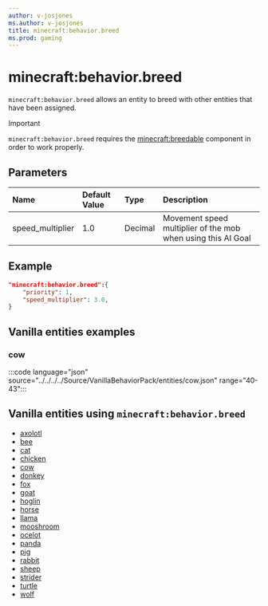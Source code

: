 ```yaml
---
author: v-josjones
ms.author: v-josjones
title: minecraft:behavior.breed
ms.prod: gaming
---
```


# minecraft:behavior.breed

`minecraft:behavior.breed` allows an entity to breed with other entities that have been assigned.

>[!IMPORTANT]
> `minecraft:behavior.breed` requires the [minecraft:breedable](../EntityComponents/minecraftComponent_breedable.md) component in order to work properly.

## Parameters

|Name |Default Value  |Type  |Description  |
|:----------|:----------|:----------|:----------|
| speed_multiplier| 1.0|Decimal |  Movement speed multiplier of the mob when using this AI Goal |

## Example

```json
"minecraft:behavior.breed":{
    "priority": 1,
    "speed_multiplier": 3.0,
}
```

## Vanilla entities examples

### cow

:::code language="json" source="../../../../Source/VanillaBehaviorPack/entities/cow.json" range="40-43":::

## Vanilla entities using `minecraft:behavior.breed`

- [axolotl](../../../../Source/VanillaBehaviorPack_Snippets/entities/axolotl.md)
- [bee](../../../../Source/VanillaBehaviorPack_Snippets/entities/bee.md)
- [cat](../../../../Source/VanillaBehaviorPack_Snippets/entities/cat.md)
- [chicken](../../../../Source/VanillaBehaviorPack_Snippets/entities/chicken.md)
- [cow](../../../../Source/VanillaBehaviorPack_Snippets/entities/cow.md)
- [donkey](../../../../Source/VanillaBehaviorPack_Snippets/entities/donkey.md)
- [fox](../../../../Source/VanillaBehaviorPack_Snippets/entities/fox.md)
- [goat](../../../../Source/VanillaBehaviorPack_Snippets/entities/goat.md)
- [hoglin](../../../../Source/VanillaBehaviorPack_Snippets/entities/hoglin.md)
- [horse](../../../../Source/VanillaBehaviorPack_Snippets/entities/horse.md)
- [llama](../../../../Source/VanillaBehaviorPack_Snippets/entities/llama.md)
- [mooshroom](../../../../Source/VanillaBehaviorPack_Snippets/entities/mooshroom.md)
- [ocelot](../../../../Source/VanillaBehaviorPack_Snippets/entities/ocelot.md)
- [panda](../../../../Source/VanillaBehaviorPack_Snippets/entities/panda.md)
- [pig](../../../../Source/VanillaBehaviorPack_Snippets/entities/pig.md)
- [rabbit](../../../../Source/VanillaBehaviorPack_Snippets/entities/rabbit.md)
- [sheep](../../../../Source/VanillaBehaviorPack_Snippets/entities/sheep.md)
- [strider](../../../../Source/VanillaBehaviorPack_Snippets/entities/strider.md)
- [turtle](../../../../Source/VanillaBehaviorPack_Snippets/entities/turtle.md)
- [wolf](../../../../Source/VanillaBehaviorPack_Snippets/entities/wolf.md)
